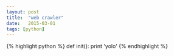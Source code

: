 ```yaml
---
layout: post
title:  "web crawler"
date:   2015-03-01
tags: [python]
---
```



{% highlight python %}
def init():
  print 'yolo'
{% endhighlight %}
